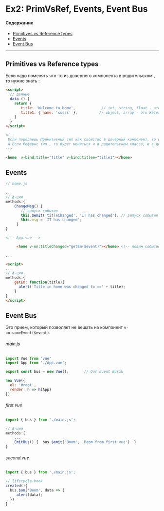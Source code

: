 # Ex2: PrimVsRef, Events, Event Bus

#### Содержание
* [Primitives vs Reference types](#pr-vs-ref)
* [Events](#events)
* [Event Bus](#event-bus)

---


## Primitives vs Reference types <a id="pr-vs-ref"></a>
Если надо поменять что-то из дочернего компонента в родительском , то нужно знать :

```html
<script>
  // данные
  data () {
    return {
       title: 'Welcome to Home',            // int, string, float - это Primitives типы данных
       title1: { name: 'sssss' },          // object, array - это Reference типы данных
    }
  }
</script>

<!--
 Если передаешь Примитивный тип как свойство в дочерний компонент, то в этом компоненте изменяя это свойство оно не измениться в родительском, оно как бы создает просто локальную переменную в дочернем компоненте
 А Если Рефернс тип , то будет меняться и в родительском классе, и в дочеренем.
-->

<home  v-bind:title="title" v-bind:titlee="title1"></home>
```


## Events <a id="events"></a>
```js
// home.js

...
// ф-ции
methods:{
    ChangeMsg() {
       // запуск события
       this.$emit('titleChanged', 'IT has changed'); // запуск события
       this.msg = 'IT has changed';
     }
}
```

```html
<!-- App.vue -->

     <home v-on:titleChanged="getEm($event)"></home> <!-- ловим событие от комопнента -->

...

<script>
...
// ф-ции
methods:{
    getEm: function(title){
      alert('Title in home was changed to ==' + title);
    }
}
</script>

```

## Event Bus <a id="event-bus"></a>
Это прием, который позволяет не вешать на компонент `v-on:someEvent($event)`.

###### main.js
```js
import Vue from 'vue'
import App from './App.vue';

export const bus = new Vue();       // Our Event Busik

new Vue({
  el: '#root',
  render: h => h(App)
})

```
###### first.vue
```js
import { bus } from './main.js';

// ф-ции
methods:{
    ...
    EmitBus() {  bus.$emit('Boom', 'Boom from first.vue')  }
}
```

###### second.vue
```js
import { bus } from './main.js';

// lifecycle-hook
created(){
  bus.$on('Boom', data => {
     alert(data);
  })
}
```



